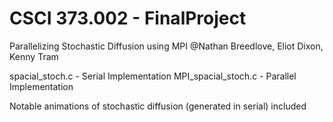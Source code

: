 # CSCI 373.002 - FinalProject
Parallelizing Stochastic Diffusion using MPI
@Nathan Breedlove, Eliot Dixon, Kenny Tram

spacial_stoch.c - Serial Implementation
MPI_spacial_stoch.c - Parallel Implementation

Notable animations of stochastic diffusion (generated in serial) included
